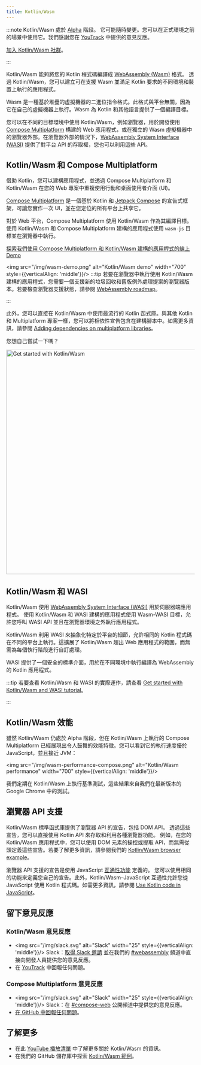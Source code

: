 ```yaml
---
title: Kotlin/Wasm
---
```

:::note
Kotlin/Wasm 處於 [Alpha](components-stability) 階段。
它可能隨時變更。您可以在正式環境之前的場景中使用它。我們感謝您在 [YouTrack](https://youtrack.jetbrains.com/issue/KT-56492) 中提供的意見反應。

[加入 Kotlin/Wasm 社群](https://slack-chats.kotlinlang.org/c/webassembly)。

:::

Kotlin/Wasm 能夠將您的 Kotlin 程式碼編譯成 [WebAssembly (Wasm)](https://webassembly.org/) 格式。
透過 Kotlin/Wasm，您可以建立可在支援 Wasm 並滿足 Kotlin 要求的不同環境和裝置上執行的應用程式。

Wasm 是一種基於堆疊的虛擬機器的二進位指令格式。此格式與平台無關，因為它在自己的虛擬機器上執行。Wasm 為 Kotlin 和其他語言提供了一個編譯目標。

您可以在不同的目標環境中使用 Kotlin/Wasm，例如瀏覽器，用於開發使用 [Compose Multiplatform](https://www.jetbrains.com/lp/compose-multiplatform/) 構建的 Web 應用程式，或在獨立的 Wasm 虛擬機器中的瀏覽器外部。在瀏覽器外部的情況下，[WebAssembly System Interface (WASI)](https://wasi.dev/) 提供了對平台 API 的存取權，您也可以利用這些 API。

## Kotlin/Wasm 和 Compose Multiplatform

借助 Kotlin，您可以建構應用程式，並透過 Compose Multiplatform 和 Kotlin/Wasm 在您的 Web 專案中重複使用行動和桌面使用者介面 (UI)。

[Compose Multiplatform](https://www.jetbrains.com/lp/compose-multiplatform/) 是一個基於 Kotlin 和 [Jetpack Compose](https://developer.android.com/jetpack/compose) 的宣告式框架，可讓您實作一次 UI，並在您定位的所有平台上共享它。

對於 Web 平台，Compose Multiplatform 使用 Kotlin/Wasm 作為其編譯目標。使用 Kotlin/Wasm 和 Compose Multiplatform 建構的應用程式使用 `wasm-js` 目標並在瀏覽器中執行。

[探索我們使用 Compose Multiplatform 和 Kotlin/Wasm 建構的應用程式的線上 Demo](https://zal.im/wasm/jetsnack/)

<img src="/img/wasm-demo.png" alt="Kotlin/Wasm demo" width="700" style={{verticalAlign: 'middle'}}/>
:::tip
若要在瀏覽器中執行使用 Kotlin/Wasm 建構的應用程式，您需要一個支援新的垃圾回收和舊版例外處理提案的瀏覽器版本。若要檢查瀏覽器支援狀態，請參閱 [WebAssembly
roadmap](https://webassembly.org/roadmap/)。

:::

此外，您可以直接在 Kotlin/Wasm 中使用最流行的 Kotlin 函式庫。與其他 Kotlin 和 Multiplatform 專案一樣，您可以將相依性宣告包含在建構腳本中。如需更多資訊，請參閱 [Adding dependencies on multiplatform libraries](multiplatform-add-dependencies)。

您想自己嘗試一下嗎？

<a href="wasm-get-started"><img src="/img/wasm-get-started-button.svg" width="600" alt="Get started with Kotlin/Wasm" /></a>

## Kotlin/Wasm 和 WASI

Kotlin/Wasm 使用 [WebAssembly System Interface (WASI)](https://wasi.dev/) 用於伺服器端應用程式。
使用 Kotlin/Wasm 和 WASI 建構的應用程式使用 Wasm-WASI 目標，允許您呼叫 WASI API 並且在瀏覽器環境之外執行應用程式。

Kotlin/Wasm 利用 WASI 來抽象化特定於平台的細節，允許相同的 Kotlin 程式碼在不同的平台上執行。這擴展了 Kotlin/Wasm 超出 Web 應用程式的範圍，而無需為每個執行階段進行自訂處理。

WASI 提供了一個安全的標準介面，用於在不同環境中執行編譯為 WebAssembly 的 Kotlin 應用程式。

:::tip
若要查看 Kotlin/Wasm 和 WASI 的實際運作，請查看 [Get started with Kotlin/Wasm and WASI tutorial](wasm-wasi)。

:::

## Kotlin/Wasm 效能

雖然 Kotlin/Wasm 仍處於 Alpha 階段，但在 Kotlin/Wasm 上執行的 Compose Multiplatform 已經展現出令人鼓舞的效能特徵。您可以看到它的執行速度優於 JavaScript，並且接近 JVM：

<img src="/img/wasm-performance-compose.png" alt="Kotlin/Wasm performance" width="700" style={{verticalAlign: 'middle'}}/>

我們定期在 Kotlin/Wasm 上執行基準測試，這些結果來自我們在最新版本的 Google Chrome 中的測試。

## 瀏覽器 API 支援

Kotlin/Wasm 標準函式庫提供了瀏覽器 API 的宣告，包括 DOM API。
透過這些宣告，您可以直接使用 Kotlin API 來存取和利用各種瀏覽器功能。
例如，在您的 Kotlin/Wasm 應用程式中，您可以使用 DOM 元素的操控或提取 API，而無需從頭定義這些宣告。若要了解更多資訊，請參閱我們的 [Kotlin/Wasm browser example](https://github.com/Kotlin/kotlin-wasm-examples/tree/main/browser-example)。

瀏覽器 API 支援的宣告是使用 JavaScript [互通性功能](wasm-js-interop) 定義的。
您可以使用相同的功能來定義您自己的宣告。此外，Kotlin/Wasm–JavaScript 互通性允許您從 JavaScript 使用 Kotlin 程式碼。如需更多資訊，請參閱 [Use Kotlin code in JavaScript](wasm-js-interop#use-kotlin-code-in-javascript)。

## 留下意見反應

### Kotlin/Wasm 意見反應

* <img src="/img/slack.svg" alt="Slack" width="25" style={{verticalAlign: 'middle'}}/> Slack：[取得 Slack 邀請](https://surveys.jetbrains.com/s3/kotlin-slack-sign-up) 並在我們的 [#webassembly](https://kotlinlang.slack.com/archives/CDFP59223) 頻道中直接向開發人員提供您的意見反應。
* 在 [YouTrack](https://youtrack.jetbrains.com/issue/KT-56492) 中回報任何問題。

### Compose Multiplatform 意見反應

* <img src="/img/slack.svg" alt="Slack" width="25" style={{verticalAlign: 'middle'}}/> Slack：在 [#compose-web](https://slack-chats.kotlinlang.org/c/compose-web) 公開頻道中提供您的意見反應。
* [在 GitHub 中回報任何問題](https://github.com/JetBrains/compose-multiplatform/issues)。

## 了解更多

* 在此 [YouTube 播放清單](https://kotl.in/wasm-pl) 中了解更多關於 Kotlin/Wasm 的資訊。
* 在我們的 GitHub 儲存庫中探索 [Kotlin/Wasm 範例](https://github.com/Kotlin/kotlin-wasm-examples)。